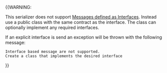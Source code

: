 {{WARNING:

This serializer does not support [Messages defined as Interfaces](/nservicebus/messaging/messages-as-interfaces.md). Instead use a public class with the same contract as the interface. The class can optionally implement any required interfaces. 

If an explicit interface is send an exception will be thrown with the following message:
 
```no-highlight
Interface based message are not supported. 
Create a class that implements the desired interface
```

}}

